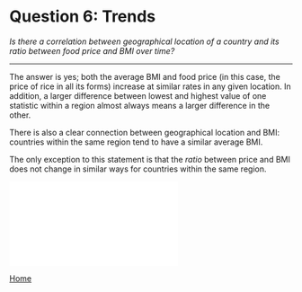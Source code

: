 # Question 6: Trends
*Is there a correlation between geographical location of a country and its ratio between food price and BMI over time?*

<hr>

The answer is yes; both the average BMI and food price (in this case, the price of rice in all its forms) increase at similar rates in any given location. In addition, a larger difference between lowest and highest value of one statistic within a region almost always means a larger difference in the other.

There is also a clear connection between geographical location and BMI: countries within the same region tend to have a similar average BMI.

The only exception to this statement is that the *ratio* between price and BMI does not change in similar ways for countries within the same region.

<link rel="stylesheet" href="https://cdn.pydata.org/bokeh/release/bokeh-0.13.0.min.css" type="text/css" />
<link rel="stylesheet" href="https://cdn.pydata.org/bokeh/release/bokeh-widgets-0.13.0.min.css" type="text/css" />

<!-- <script src="/DAV/data/js/include_html.js"></script>
<div style="height:100px" html-file-url="/DAV/git/Mirka/slider.html"></div>
<script>include_html()</script> -->

<iframe src="/DAV/git/Mirka/Rice_vs_BMI_slider.html"
    sandbox="allow-same-origin allow-scripts"
    scrolling="no"
    seamless="seamless"
    frameborder="0"
    style="max-width:100%;display:block;">
</iframe>

<a href="/DAV/dashboard">Home</a>
